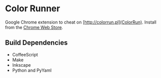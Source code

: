 Color Runner
============

Google Chrome extension to cheat on [http://colorrun.pl](ColorRun). Install from the
[Chrome Web Store](https://chrome.google.com/webstore/detail/color-runner/fhcjloibeegjnfionmmdenpahahpdamb).

Build Dependencies
------------------

- CoffeeScript
- Make
- Inkscape
- Python and PyYaml
